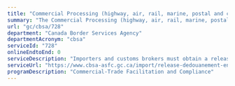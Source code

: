 ```yaml
---
title: "Commercial Processing (highway, air, rail, marine, postal and courier). Release on Minimum Documentation (RMD)."
summary: "The Commercial Processing (highway, air, rail, marine, postal and courier). Release on Minimum Documentation (RMD). service from Canada Border Services Agency is not available end-to-end online, according to the GC Service Inventory."
url: "gc/cbsa/728"
department: "Canada Border Services Agency"
departmentAcronym: "cbsa"
serviceId: "728"
onlineEndtoEnd: 0
serviceDescription: "Importers and customs brokers must obtain a release decision of commercial goods from the CBSA by presenting a properly completed accounting document or submitting an interim accounting Release on Minimum Documentation (RMD).  This service facilitates the release of legitimate commercial goods through minimal intervention within established service standards."
serviceUrl: "https://www.cbsa-asfc.gc.ca/import/release-dedouanement-eng.html"
programDescription: "Commercial-Trade Facilitation and Compliance"
---
```

